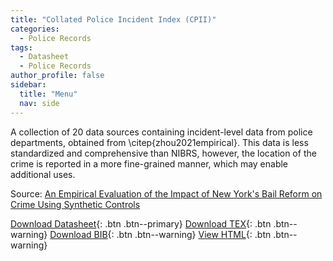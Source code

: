 ```yaml
---
title: "Collated Police Incident Index (CPII)"
categories:
  - Police Records
tags:
  - Datasheet
  - Police Records
author_profile: false
sidebar:
  title: "Menu"
  nav: side
---
```


A collection of 20 data sources containing incident-level data from police departments, obtained from \citep{zhou2021empirical}. This data is less standardized and comprehensive than NIBRS, however, the location of the crime is reported in a more fine-grained manner, which may enable additional uses.  

Source: [An Empirical Evaluation of the Impact of New York's Bail Reform on Crime Using Synthetic Controls](https://arxiv.org/abs/2111.08664)

[Download Datasheet](/assets/Datasheets/CPII.pdf){: .btn .btn--primary}
[Download TEX](/assets/Datasheets_Source/CPII_datasheet.tex){: .btn .btn--warning}
[Download BIB](/assets/Datasheets_Source/CPII_datasheet.bib){: .btn .btn--warning}
[View HTML](/assets/Datasheets_Html/CPII_datasheet.tex.html){: .btn .btn--warning}
